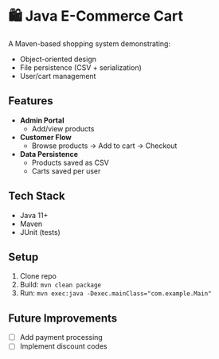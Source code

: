 # 🛍️ Java E-Commerce Cart

A Maven-based shopping system demonstrating:
- Object-oriented design
- File persistence (CSV + serialization)
- User/cart management

## Features
- **Admin Portal**
   - Add/view products
- **Customer Flow**
   - Browse products → Add to cart → Checkout
- **Data Persistence**
   - Products saved as CSV
   - Carts saved per user

## Tech Stack
- Java 11+
- Maven
- JUnit (tests)

## Setup
1. Clone repo
2. Build: `mvn clean package`
3. Run: `mvn exec:java -Dexec.mainClass="com.example.Main"`

## Future Improvements
- [ ] Add payment processing
- [ ] Implement discount codes